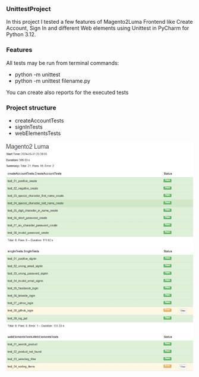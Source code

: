 ### UnittestProject
In this project I tested a few features of Magento2Luma Frontend like Create Account, Sign In and different Web elements using Unittest in PyCharm for Python 3.12.

### Features
All tests may be run from terminal commands: 
- python -m unittest
- python -m unittest filename.py

You can create also reports for the executed tests

### Project structure
- createAccountTests
- signInTests
- webElementsTests

![Imagine 1](https://github.com/mihaidaneasa/Magento-2-Luma-unittest-project/blob/main/Raport.jpg)